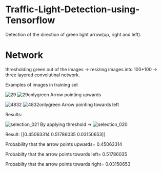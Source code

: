 # Traffic-Light-Detection-using-Tensorflow
Detection of the direction of green light arrow(up, right and left).
# Network 
thresholding green out of the images -> resizing images into 100*100 ->  three layered convolutinal network.

Examples of images in training set


![29](https://user-images.githubusercontent.com/32021556/42445981-4c14c88c-8364-11e8-83f7-0138512418ba.png)
![29onlygreen](https://user-images.githubusercontent.com/32021556/42446054-858cdb7c-8364-11e8-884c-86d8b7a01ba6.jpg)
Arrow pointing upwards

![4832](https://user-images.githubusercontent.com/32021556/42446154-cf591784-8364-11e8-90bc-eeb31514f100.jpg)
![4832onlygreen](https://user-images.githubusercontent.com/32021556/42446199-f132af3c-8364-11e8-9afc-c3d0a5de45e8.jpg)
Arrow pointing towards left

Results:

![selection_021](https://user-images.githubusercontent.com/32021556/42467021-43f2521e-83a0-11e8-80e0-026921a0ce0a.png)
                                           By applying threshold -> 
![selection_020](https://user-images.githubusercontent.com/32021556/42466363-3ba7f188-839e-11e8-8e48-970fe6827f9c.png)


Result:
[[0.45063314 0.51786035 0.03150653]]


Probability that the arrow points upwards= 0.45063314


Probabilty that the arrow points towards left= 0.51786035


Probabilty that the arrow points towards right= 0.03150653
